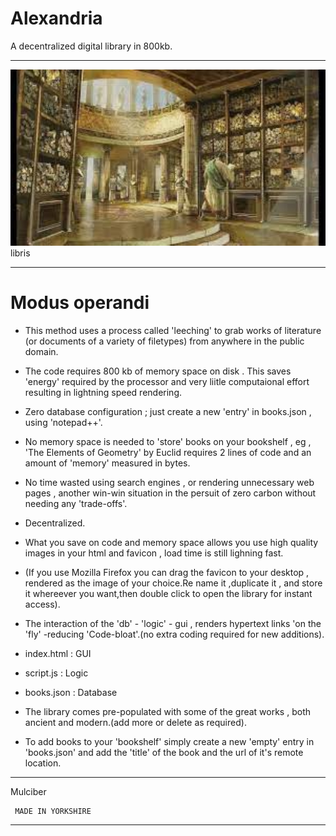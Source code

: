 # Alexandria
A decentralized digital library in 800kb.
**********************************************************************************************************************************************************************************
![lirary-of-alexandria](lib2.jpg) 
libris
**********************************************************************************************************************************************************************************
# Modus operandi
* This method uses a process called 'leeching' to grab works of literature (or documents of a variety of filetypes) from anywhere in the public domain.
* The code requires 800 kb of memory space on disk . This saves 'energy' required by the processor and very liitle computaional effort resulting in lightning speed rendering.
* Zero database configuration ; just create a new 'entry' in books.json , using 'notepad++'.
* No memory space is needed to 'store' books on your bookshelf , eg , 'The Elements of Geometry' by Euclid requires 2 lines of code and an amount of 'memory' measured in bytes.
* No time wasted using search engines , or rendering unnecessary web pages ,  another win-win situation in the persuit of zero carbon without needing any 'trade-offs'.
* Decentralized.
* What you save on code and memory space allows you use high quality images in your html and favicon , load time is still lighning fast.
* (If you use Mozilla Firefox  you can drag the favicon to your desktop , rendered as the image of your choice.Re name it ,duplicate it , and store it whereever you want,then double click to open the library
for instant access).
* The interaction of the 'db' - 'logic' - gui , renders hypertext links 'on the 'fly' -reducing 'Code-bloat'.(no extra coding required for new additions).

* index.html : GUI  
* script.js : Logic
* books.json : Database

* The library comes pre-populated with some of the great works , both ancient and modern.(add more or delete as required).
* To add books to your 'bookshelf' simply create a new 'empty' entry in 'books.json' and add the 'title' of the book and the url of it's remote location. 
***********************************************************************************************************************************************************************************
Mulciber

```
 MADE IN YORKSHIRE
```

************************************************************************************************************************************************************************************
